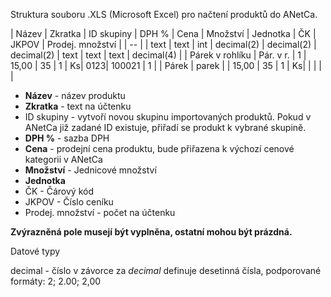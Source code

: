 Struktura souboru .XLS (Microsoft Excel) pro načtení produktů do ANetCa.

| Název | Zkratka | ID skupiny | DPH % | Cena | Množství | Jednotka | ČK | JKPOV | Prodej. množství |
| -- |
| text | text | int | decimal(2) | decimal(2) | decimal(2) | text | text | text | decimal(4) |
| Párek v rohlíku | Pár. v r. | 1 | 15,00 | 35 | 1 | Ks| 0123| 100021 | 1 |
| Párek | parek |  | 15,00 | 35 | 1 | Ks| | | | |

* **Název** - název produktu
* **Zkratka** - text na účtenku
* ID skupiny - vytvoří novou skupinu importovaných produktů. Pokud v ANetCa již zadané ID existuje, přiřadí se produkt k vybrané skupině.
* **DPH %** - sazba DPH
* **Cena** - prodejní cena produktu, bude přiřazena k výchozí cenové kategorii v ANetCa
* **Množství** - Jednicové množství
* **Jednotka**
* ČK - Čárový kód
* JKPOV - Číslo ceníku
* Prodej. množství - počet na účtenku

**Zvýrazněná pole musejí být vyplněna, ostatní mohou být prázdná.**

Datové typy

decimal - číslo v závorce za *decimal* definuje desetinná čísla, podporované formáty: 2; 2.00; 2,00